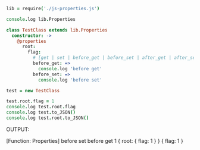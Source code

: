 ```coffee
lib = require('./js-properties.js')

console.log lib.Properties

class TestClass extends lib.Properties
  constructor: ->
    @properties
      root:
        flag:
          # [get | set | before_get | before_set | after_get | after_set]: =>
          before_get: =>
            console.log 'before get'
          before_set: =>
            console.log 'before set'

test = new TestClass

test.root.flag = 1
console.log test.root.flag
console.log test.to_JSON()
console.log test.root.to_JSON()
```
  OUTPUT:

  [Function: Properties]
  before set
  before get
  1
  { root: { flag: 1 } }
  { flag: 1 }
